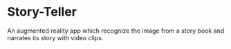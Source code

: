 # Story-Teller
An augmented reality app which recognize the image from a story book and narrates its story with video clips. 
